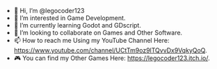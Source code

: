 - 👋 Hi, I’m @legocoder123
- 👀 I’m interested in Game Development.
- 🌱 I’m currently learning Godot and GDscript.
- 💞️ I’m looking to collaborate on Games and Other Software.
- 📫 How to reach me Using my YouTube Channel Here: https://www.youtube.com/channel/UCtTm9oz9lTQvvDx9VqkyQoQ.
- 🎮 You can find my Other Games Here: https://legocoder123.itch.io/.

<!---
legocoder123/legocoder123 is a ✨ special ✨ repository because its `README.md` (this file) appears on your GitHub profile.
You can click the Preview link to take a look at your changes.
--->
